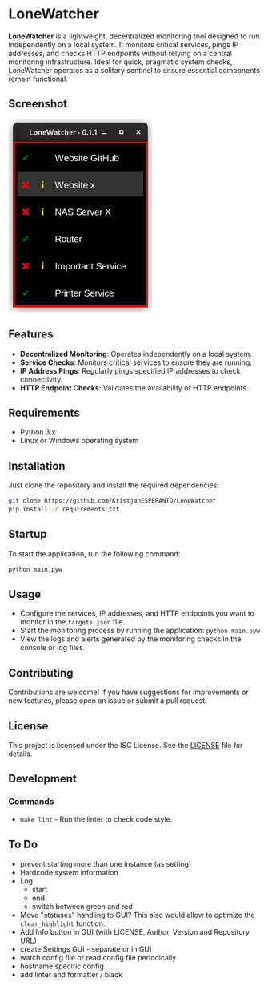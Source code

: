 # LoneWatcher

**LoneWatcher** is a lightweight, decentralized monitoring tool designed to run independently on a local system. It monitors critical services, pings IP addresses, and checks HTTP endpoints without relying on a central monitoring infrastructure. Ideal for quick, pragmatic system checks, LoneWatcher operates as a solitary sentinel to ensure essential components remain functional.

## Screenshot

![Screenshot](screenshot.png)

## Features

- **Decentralized Monitoring**: Operates independently on a local system.
- **Service Checks**: Monitors critical services to ensure they are running.
- **IP Address Pings**: Regularly pings specified IP addresses to check connectivity.
- **HTTP Endpoint Checks**: Validates the availability of HTTP endpoints.

## Requirements

- Python 3.x
- Linux or Windows operating system

## Installation

Just clone the repository and install the required dependencies:

```bash
git clone https://github.com/KristjanESPERANTO/LoneWatcher
pip install -r requirements.txt
```

## Startup

To start the application, run the following command:

```bash
python main.pyw
```

## Usage

- Configure the services, IP addresses, and HTTP endpoints you want to monitor in the `targets.json` file.
- Start the monitoring process by running the application: `python main.pyw`
- View the logs and alerts generated by the monitoring checks in the console or log files.

## Contributing

Contributions are welcome! If you have suggestions for improvements or new features, please open an issue or submit a pull request.

## License

This project is licensed under the ISC License. See the [LICENSE](LICENSE.md) file for details.

## Development

### Commands

- `make lint` - Run the linter to check code style.

## To Do

- prevent starting more than one instance (as setting)
- Hardcode system information
- Log
  - start
  - end
  - switch between green and red
- Move "statuses" handling to GUI? This also would allow to optimize the `clear_highlight` function.
- Add Info button in GUI (with LICENSE, Author, Version and Repository URL)
- create Settings GUI - separate or in GUI
- watch config file or read config file periodically
- hostname specific config
- add linter and formatter / black
